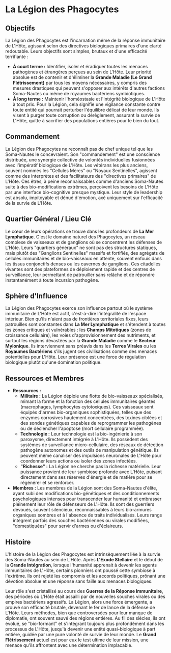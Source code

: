 # La Légion des Phagocytes

## Objectifs

La Légion des Phagocytes est l'incarnation même de la réponse immunitaire de L'Hôte, agissant selon des directives biologiques primaires d'une clarté redoutable. Leurs objectifs sont simples, brutaux et d'une efficacité terrifiante :

*   **À court terme :** Identifier, isoler et éradiquer toutes les menaces pathogènes et étrangères perçues au sein de L'Hôte. Leur priorité absolue est de contenir et d'éliminer la **Grande Maladie (Le Grand Flétrissement)** par tous les moyens nécessaires, y compris des mesures drastiques qui peuvent s'opposer aux intérêts d'autres factions Soma-Nautes ou même de royaumes bactériens symbiotiques.
*   **À long terme :** Maintenir l'homéostasie et l'intégrité biologique de L'Hôte à tout prix. Pour la Légion, cela signifie une vigilance constante contre toute entité qui pourrait perturber l'équilibre délicat de leur monde. Ils visent à purger toute corruption ou dérèglement, assurant la survie de L'Hôte, quitte à sacrifier des populations entières pour le bien du tout.

## Commandement

La Légion des Phagocytes ne reconnaît pas de chef unique tel que les Soma-Nautes le concevraient. Son "commandement" est une conscience distribuée, une synergie collective de volontés individuelles fusionnées avec l'impératif biologique de L'Hôte. Les vétérans les plus anciens, souvent nommés les "Cellules Mères" ou "Noyaux Sentinelles", agissent comme des interprètes et des facilitateurs des "directives primaires" de L'Hôte. Ces êtres, à peine reconnaissables comme d'anciens Soma-Nautes suite à des bio-modifications extrêmes, perçoivent les besoins de L'Hôte par une interface bio-cognitive presque mystique. Leur style de leadership est absolu, impitoyable et dénué d'émotion, axé uniquement sur l'efficacité de la survie de L'Hôte.

## Quartier Général / Lieu Clé

Le cœur de leurs opérations se trouve dans les profondeurs de **La Mer Lymphatique**. C'est le domaine naturel des Phagocytes, un réseau complexe de vaisseaux et de ganglions où se concentrent les défenses de L'Hôte. Leurs "quartiers généraux" ne sont pas des structures statiques, mais plutôt des "Ganglions Sentinelles" massifs et fortifiés, des agrégats de cellules immunitaires et de bio-vaisseaux en attente, souvent enfouis dans les tissus conjonctifs denses ou les cavernes de ganglions. Ces citadelles vivantes sont des plateformes de déploiement rapide et des centres de surveillance, leur permettant de patrouiller sans relâche et de répondre instantanément à toute incursion pathogène.

## Sphère d'Influence

La Légion des Phagocytes exerce son influence partout où le système immunitaire de L'Hôte est actif, c'est-à-dire l'intégralité de l'espace intérieur. Bien qu'ils n'aient pas de frontières territoriales fixes, leurs patrouilles sont constantes dans **La Mer Lymphatique** et s'étendent à toutes les zones critiques et vulnérables : les **Champs Mitotiques** (zones de croissance cellulaire), les voies d'approvisionnement des nutriments, et surtout les régions dévastées par la **Grande Maladie** comme le **Secteur Mylonique**. Ils interviennent sans préavis dans les **Terres Virales** ou les **Royaumes Bactériens** s'ils jugent ces civilisations comme des menaces potentielles pour L'Hôte. Leur présence est une force de régulation biologique plutôt qu'une domination politique.

## Ressources et Membres

*   **Ressources :**
    *   **Militaire :** La Légion déploie une flotte de bio-vaisseaux spécialisés, mimant la forme et la fonction des cellules immunitaires géantes (macrophages, lymphocytes cytotoxiques). Ces vaisseaux sont équipés d'armes bio-organiques sophistiquées, telles que des enzymes corrosives hautement concentrées, des toxines ciblées et des sondes génétiques capables de reprogrammer les pathogènes ou de déclencher l'apoptose (mort cellulaire programmée).
    *   **Technologie :** Leur technologie est la bio-ingénierie à son paroxysme, directement intégrée à L'Hôte. Ils possèdent des systèmes de surveillance micro-cellulaire, des réseaux de détection pathogène autonomes et des outils de manipulation génétique. Ils peuvent même canaliser des impulsions neuronales de L'Hôte pour coordonner leurs actions ou isoler des zones infectées.
    *   **"Richesse" :** La Légion ne cherche pas la richesse matérielle. Leur puissance provient de leur symbiose profonde avec L'Hôte, puisant directement dans ses réserves d'énergie et de matière pour se régénérer et se renforcer.
*   **Membres :** Les membres de la Légion sont des Soma-Nautes d'élite, ayant subi des modifications bio-génétiques et des conditionnements psychologiques intenses pour transcender leur humanité et embrasser pleinement leur rôle de défenseurs de L'Hôte. Ils sont des guerriers dévoués, souvent silencieux, reconnaissables à leurs bio-armures organiques sombres et à l'absence de traits individualisés. Leurs rangs intègrent parfois des souches bactériennes ou virales modifiées, "domestiquées" pour servir d'armes ou d'éclaireurs.

## Histoire

L'histoire de la Légion des Phagocytes est intrinsèquement liée à la survie des Soma-Nautes au sein de L'Hôte. Après **L'Exode Stellaire** et le début de la **Grande Intégration**, lorsque l'humanité apprenait à devenir les agents immunitaires de L'Hôte, certains pionniers ont poussé cette symbiose à l'extrême. Ils ont rejeté les compromis et les accords politiques, prônant une dévotion absolue et une réponse sans faille aux menaces biologiques.

Leur rôle s'est cristallisé au cours des **Guerres de la Réponse Immunitaire**, des périodes où L'Hôte était assailli par de nouvelles souches virales ou des empires bactériens agressifs. La Légion, alors une force émergente, a prouvé son efficacité brutale, devenant le fer de lance de la défense de L'Hôte. Leurs méthodes, bien que controversées pour leur manque de diplomatie, ont souvent sauvé des régions entières. Au fil des siècles, ils ont évolué, se "bio-formant" et s'intégrant toujours plus profondément dans les processus de L'Hôte, jusqu'à devenir une entité quasi-biologique à part entière, guidée par une pure volonté de survie de leur monde. Le **Grand Flétrissement** actuel est pour eux le test ultime de leur mission, une menace qu'ils affrontent avec une détermination implacable.